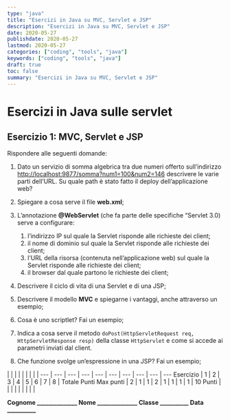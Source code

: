 ```yaml
---
type: "java"
title: "Esercizi in Java su MVC, Servlet e JSP"
description: "Esercizi in Java su MVC, Servlet e JSP"
date: 2020-05-27
publishdate: 2020-05-27
lastmod: 2020-05-27
categories: ["coding", "tools", "java"]
keywords: ["coding", "tools", "java"]
draft: true
toc: false
summary: "Esercizi in Java su MVC, Servlet e JSP"
---
```


# Esercizi in Java sulle servlet

## Esercizio 1: MVC, Servlet e JSP

Rispondere alle seguenti domande:

1. Dato un servizio di somma algebrica tra due numeri offerto sull’indirizzo [http://localhost:9877/somma?num1=100&num2=146](http://localhost:9877/somma?num1=100&num2=146 "http://localhost:9877/somma?num1=100&num2=146") descrivere le varie parti dell’URL. Su quale path è stato fatto il deploy dell’applicazione web?

2. Spiegare a cosa serve il file **web.xml**;

3. L’annotazione **@WebServlet** (che fa parte delle specifiche “Servlet 3.0) serve a configurare:
   1. l’indirizzo IP sul quale la Servlet risponde alle richieste dei client;
   2. il nome di dominio sul quale la Servlet risponde alle richieste dei client;
   3. l’URL della risorsa (contenuta nell’applicazione web) sul quale la Servlet risponde alle richieste dei client;
   4. il browser dal quale partono le richieste dei client;

4. Descrivere il ciclo di vita di una Servlet e di una JSP;

5. Descrivere il modello **MVC** e spiegarne i vantaggi, anche attraverso un esempio;

6. Cosa è uno scriptlet? Fai un esempio;

7. Indica a cosa serve il metodo ``doPost(HttpServletRequest req, HttpServletResponse resp)`` della classe ``HttpServlet`` e come si accede ai parametri inviati dal client.

8. Che funzione svolge un’espressione in una JSP? Fai un esempio;

<!-- markdownlint-disable MD009 MD036 -->

 |              |     |     |     |     |     |     |     |
---       | --- | --- | --- | --- | --- | --- | --- | --- | ---
Esercizio |  1  |  2  |  3  |  4  |  5  |  6  |  7  |  8  | Totale Punti
Max punti |  2  |  1  |  1  |  2  |  1  |  1  |  1  |  1  | 10
Punti     |     |     |     |     |     |     |     |     |

**Cognome ______________ Nome ______________ Classe __________ Data __________**

<!-- markdownlint-enable MD009 MD036 -->
